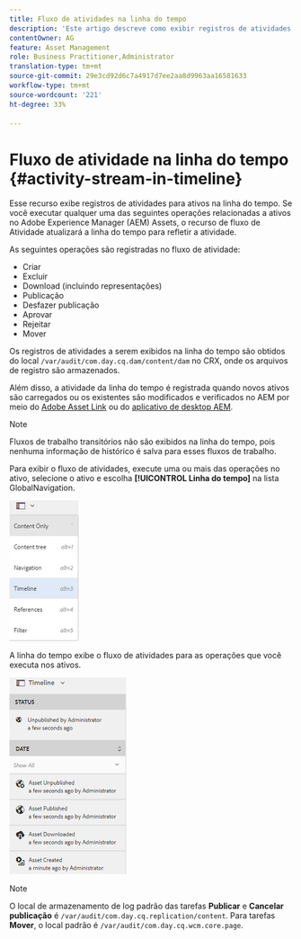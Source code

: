 ```yaml
---
title: Fluxo de atividades na linha do tempo
description: 'Este artigo descreve como exibir registros de atividades para ativos na linha do tempo. '
contentOwner: AG
feature: Asset Management
role: Business Practitioner,Administrator
translation-type: tm+mt
source-git-commit: 29e3cd92d6c7a4917d7ee2aa8d9963aa16581633
workflow-type: tm+mt
source-wordcount: '221'
ht-degree: 33%

---
```



# Fluxo de atividade na linha do tempo {#activity-stream-in-timeline}

Esse recurso exibe registros de atividades para ativos na linha do tempo. Se você executar qualquer uma das seguintes operações relacionadas a ativos no Adobe Experience Manager (AEM) Assets, o recurso de fluxo de Atividade atualizará a linha do tempo para refletir a atividade.

As seguintes operações são registradas no fluxo de atividade:

* Criar
* Excluir
* Download (incluindo representações)
* Publicação
* Desfazer publicação
* Aprovar
* Rejeitar
* Mover

Os registros de atividades a serem exibidos na linha do tempo são obtidos do local `/var/audit/com.day.cq.dam/content/dam` no CRX, onde os arquivos de registro são armazenados.

Além disso, a atividade da linha do tempo é registrada quando novos ativos são carregados ou os existentes são modificados e verificados no AEM por meio do [Adobe Asset Link](https://helpx.adobe.com/enterprise/admin-guide.html/enterprise/using/manage-assets-using-adobe-asset-link.ug.html) ou do [aplicativo de desktop AEM](https://experienceleague.adobe.com/docs/experience-manager-desktop-app/using/introduction.html).

>[!NOTE]
>
>Fluxos de trabalho transitórios não são exibidos na linha do tempo, pois nenhuma informação de histórico é salva para esses fluxos de trabalho.

Para exibir o fluxo de atividades, execute uma ou mais das operações no ativo, selecione o ativo e escolha **[!UICONTROL Linha do tempo]** na lista GlobalNavigation.

![linha do tempo-3](assets/timeline-3.png)

A linha do tempo exibe o fluxo de atividades para as operações que você executa nos ativos.

![activity_stream](assets/activity_stream.png)

>[!NOTE]
>
>O local de armazenamento de log padrão das tarefas **Publicar** e **Cancelar publicação** é `/var/audit/com.day.cq.replication/content`. Para tarefas **Mover**, o local padrão é `/var/audit/com.day.cq.wcm.core.page`.
